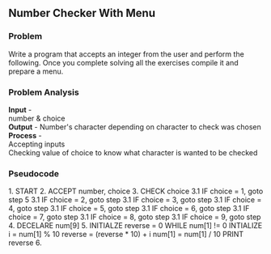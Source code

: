 <h2>Number Checker With Menu</h2>
<h3>Problem</h3>
Write a program that accepts an integer from the user and perform the following. Once you complete solving all the exercises compile it and prepare a menu.

<h3>Problem Analysis</h3>
<strong>Input</strong> - <br>
number & choice <br>
<strong>Output</strong> - Number's character depending on character to check was chosen<br>
<strong>Process</strong> - <br>
Accepting inputs <br>
Checking value of choice to know what character is wanted to be checked <br>

<h3>Pseudocode</h3>
1. START
2. ACCEPT number, choice 
3. CHECK choice
3.1 IF choice = 1, goto step 5
3.1 IF choice = 2, goto step 
3.1 IF choice = 3, goto step 
3.1 IF choice = 4, goto step 
3.1 IF choice = 5, goto step
3.1 IF choice = 6, goto step 
3.1 IF choice = 7, goto step 
3.1 IF choice = 8, goto step 
3.1 IF choice = 9, goto step 
4. DECELARE num[9]
5. INITIALZE reverse = 0
WHILE num[1] != 0
INTIALIZE i = num[1] % 10
reverse = (reverse * 10) + i
num[1] = num[1] / 10
PRINT reverse
6. 







